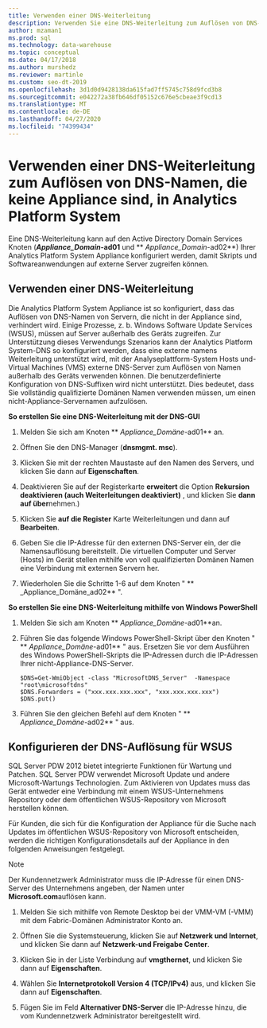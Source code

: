 ```yaml
---
title: Verwenden einer DNS-Weiterleitung
description: Verwenden Sie eine DNS-Weiterleitung zum Auflösen von DNS-Namen, die keine Appliance sind, in Analytics Platform System.
author: mzaman1
ms.prod: sql
ms.technology: data-warehouse
ms.topic: conceptual
ms.date: 04/17/2018
ms.author: murshedz
ms.reviewer: martinle
ms.custom: seo-dt-2019
ms.openlocfilehash: 3d1d0d9428138da615fad7ff5745c758d9fcd3b8
ms.sourcegitcommit: e042272a38fb646df05152c676e5cbeae3f9cd13
ms.translationtype: MT
ms.contentlocale: de-DE
ms.lasthandoff: 04/27/2020
ms.locfileid: "74399434"
---
```

# <a name="use-a-dns-forwarder-to-resolve-non-appliance-dns-names-in-analytics-platform-system"></a>Verwenden einer DNS-Weiterleitung zum Auflösen von DNS-Namen, die keine Appliance sind, in Analytics Platform System
Eine DNS-Weiterleitung kann auf den Active Directory Domain Services Knoten (**_Appliance\_Domain_-ad01** und ** _Appliance\_Domain_-ad02**) Ihrer Analytics Platform System Appliance konfiguriert werden, damit Skripts und Softwareanwendungen auf externe Server zugreifen können.  
  
## <a name="using-a-dns-forwarder"></a><a name="ResolveDNS"></a>Verwenden einer DNS-Weiterleitung  
Die Analytics Platform System Appliance ist so konfiguriert, dass das Auflösen von DNS-Namen von Servern, die nicht in der Appliance sind, verhindert wird. Einige Prozesse, z. b. Windows Software Update Services (WSUS), müssen auf Server außerhalb des Geräts zugreifen. Zur Unterstützung dieses Verwendungs Szenarios kann der Analytics Platform System-DNS so konfiguriert werden, dass eine externe namens Weiterleitung unterstützt wird, mit der Analyseplattform-System Hosts und-Virtual Machines (VMS) externe DNS-Server zum Auflösen von Namen außerhalb des Geräts verwenden können. Die benutzerdefinierte Konfiguration von DNS-Suffixen wird nicht unterstützt. Dies bedeutet, dass Sie vollständig qualifizierte Domänen Namen verwenden müssen, um einen nicht-Appliance-Servernamen aufzulösen.  
  
**So erstellen Sie eine DNS-Weiterleitung mit der DNS-GUI**  
  
1.  Melden Sie sich am Knoten ** _Appliance\_Domäne_-ad01** an.  
  
2.  Öffnen Sie den DNS-Manager (**dnsmgmt. msc**).  
  
3.  Klicken Sie mit der rechten Maustaste auf den Namen des Servers, und klicken Sie dann auf **Eigenschaften**.  
  
4.  Deaktivieren Sie auf der Registerkarte **erweitert** die Option **Rekursion deaktivieren (auch Weiterleitungen deaktiviert)** , und klicken Sie **dann auf über**nehmen.)  
  
5.  Klicken Sie **auf die Register** Karte Weiterleitungen und dann auf **Bearbeiten**.  
  
6.  Geben Sie die IP-Adresse für den externen DNS-Server ein, der die Namensauflösung bereitstellt. Die virtuellen Computer und Server (Hosts) im Gerät stellen mithilfe von voll qualifizierten Domänen Namen eine Verbindung mit externen Servern her.  
  
7.  Wiederholen Sie die Schritte 1-6 auf dem Knoten " ** _Appliance\_Domäne_ad02** ".  
  
**So erstellen Sie eine DNS-Weiterleitung mithilfe von Windows PowerShell**  
  
1.  Melden Sie sich am Knoten ** _Appliance\_Domäne_-ad01**an.  
  
2.  Führen Sie das folgende Windows PowerShell-Skript über den Knoten " ** _Appliance\_Domäne_-ad01** " aus. Ersetzen Sie vor dem Ausführen des Windows PowerShell-Skripts die IP-Adressen durch die IP-Adressen Ihrer nicht-Appliance-DNS-Server.  
  
    ```  
    $DNS=Get-WmiObject -class "MicrosoftDNS_Server"  -Namespace "root\microsoftdns"  
    $DNS.Forwarders = ("xxx.xxx.xxx.xxx", "xxx.xxx.xxx.xxx")  
    $DNS.put()  
    ```  
  
3.  Führen Sie den gleichen Befehl auf dem Knoten " ** _Appliance\_Domäne_-ad02** " aus.  
  
## <a name="configuring-dns-resolution-for-wsus"></a>Konfigurieren der DNS-Auflösung für WSUS  
SQL Server PDW 2012 bietet integrierte Funktionen für Wartung und Patchen. SQL Server PDW verwendet Microsoft Update und andere Microsoft-Wartungs Technologien. Zum Aktivieren von Updates muss das Gerät entweder eine Verbindung mit einem WSUS-Unternehmens Repository oder dem öffentlichen WSUS-Repository von Microsoft herstellen können.  
  
Für Kunden, die sich für die Konfiguration der Appliance für die Suche nach Updates im öffentlichen WSUS-Repository von Microsoft entscheiden, werden die richtigen Konfigurationsdetails auf der Appliance in den folgenden Anweisungen festgelegt.  
  
> [!NOTE]  
> Der Kundennetzwerk Administrator muss die IP-Adresse für einen DNS-Server des Unternehmens angeben, der Namen unter **Microsoft.com**auflösen kann.  
  
1.  Melden Sie sich mithilfe von Remote Desktop bei der VMM<fabric domain>-VM (-VMM) mit dem Fabric-Domänen Administrator Konto an.  
  
2.  Öffnen Sie die Systemsteuerung, klicken Sie auf **Netzwerk und Internet**, und klicken Sie dann auf **Netzwerk-und Freigabe Center**.  
  
3.  Klicken Sie in der Liste Verbindung auf **vmgthernet**, und klicken Sie dann auf **Eigenschaften**.  
  
4.  Wählen Sie **Internetprotokoll Version 4 (TCP/IPv4)** aus, und klicken Sie dann auf **Eigenschaften**.  
  
5.  Fügen Sie im Feld **Alternativer DNS-Server** die IP-Adresse hinzu, die vom Kundennetzwerk Administrator bereitgestellt wird.  
  
<!-- MISSING LINKS ## See Also  
[Common Metadata Query Examples &#40;SQL Server PDW&#41;](../sqlpdw/common-metadata-query-examples-sql-server-pdw.md)  -->  
  

